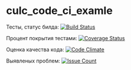 # culc_code_ci_examle
Тесты, статус билда: [![Build Status](https://travis-ci.org/korzhev/culc_code_ci_examle.svg?branch=master)](https://travis-ci.org/korzhev/culc_code_ci_examle)

Процент покрытия тестами: [![Coverage Status](https://coveralls.io/repos/github/korzhev/culc_code_ci_examle/badge.svg?branch=master)](https://coveralls.io/github/korzhev/culc_code_ci_examle?branch=master)

Оценка качества кода: [![Code Climate](https://codeclimate.com/github/korzhev/culc_code_ci_examle/badges/gpa.svg)](https://codeclimate.com/github/korzhev/culc_code_ci_examle)

Выявленых проблем: [![Issue Count](https://codeclimate.com/github/korzhev/culc_code_ci_examle/badges/issue_count.svg)](https://codeclimate.com/github/korzhev/culc_code_ci_examle)